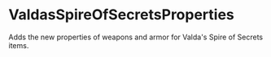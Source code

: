 # ValdasSpireOfSecretsProperties
Adds the new properties of weapons and armor for Valda's Spire of Secrets items.
